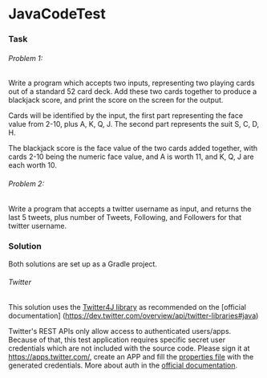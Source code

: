 # JavaCodeTest

### Task
###### Problem 1:
Write a program which accepts two inputs, representing two playing cards out of a standard 52 card deck. Add these two cards
together to produce a blackjack score, and print the score on the screen for the output.

Cards will be identified by the input, the first part representing the face value from 2-10, plus A, K, Q, J. The second part represents the suit S, C, D, H.

The blackjack score is the face value of the two cards added together, with cards 2-10 being the numeric face value, and A is worth 11, and K, Q, J are each worth 10.

###### Problem 2: 
Write a program that accepts a twitter username as input, and returns the last 5 tweets, plus number of Tweets, Following, and Followers for that twitter username.

### Solution
Both solutions are set up as a Gradle project.

###### Twitter
This solution uses the [Twitter4J library](http://twitter4j.org/en/index.html) as recommended on the [official documentation] (https://dev.twitter.com/overview/api/twitter-libraries#java)

Twitter's REST APIs only allow access to authenticated users/apps. Because of that, this test application requires specific secret user credentials which are not included with the source code. Please sign it at https://apps.twitter.com/, create an APP and fill the [properties file](https://github.com/loodakrawa/JavaCodeTest/blob/master/Twitter/src/main/resources/twitterAuth.properties) with the generated credentials.
More about auth in the [official documentation](https://dev.twitter.com/oauth).
